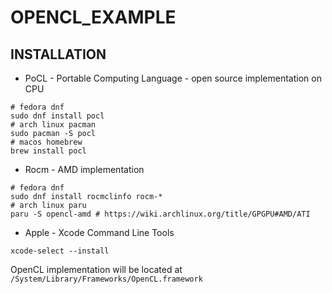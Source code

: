 # OPENCL_EXAMPLE

## INSTALLATION

- PoCL - Portable Computing Language - open source implementation on CPU

```shell
# fedora dnf
sudo dnf install pocl
# arch linux pacman
sudo pacman -S pocl
# macos homebrew
brew install pocl
```

- Rocm - AMD implementation

```shell
# fedora dnf
sudo dnf install rocmclinfo rocm-*
# arch linux paru
paru -S opencl-amd # https://wiki.archlinux.org/title/GPGPU#AMD/ATI
```

- Apple - Xcode Command Line Tools
```shell
xcode-select --install
```

OpenCL implementation will be located at `/System/Library/Frameworks/OpenCL.framework`